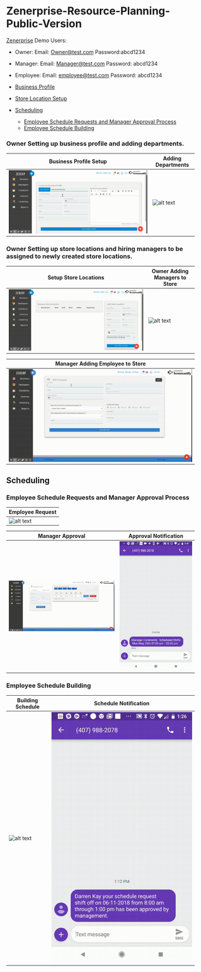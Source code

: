 # Zenerprise-Resource-Planning-Public-Version

[Zenerprise](https://www.zenerprise.com)
Demo Users:
- Owner: Email: Owner@test.com Password:abcd1234
- Manager: Email: Manager@test.com Password: abcd1234
- Employee: Email: employee@test.com Password: abcd1234


- [Business Profile](#owner-setting-up-business-profile-and-adding-departments.)
- [Store Location Setup](#owner-setting-up-store-locations-and-hiring-managers-to-be-assigned-to-newly-created-store-locations.)
- [Scheduling](#scheduling)
    - [Employee Schedule Requests and Manager Approval Process](#employee-schedule-requests-and-manager-approval-process)
    - [Employee Schedule Building](#employee-schedule-building)


### Owner Setting up business profile and adding departments.
| Business Profile Setup | Adding Departments |
| ------ | ------ |
| ![alt text](https://raw.githubusercontent.com/dkayucf/Zenerp-Enterprise-Resource-Planning-Public-Version/master/public/img/gif/businessProfile.gif "business profile") | ![alt text](https://raw.githubusercontent.com/dkayucf/Zenerp-Enterprise-Resource-Planning-Public-Version/master/public/img/gif/addingDepartments.gif "adding departments")|

### Owner Setting up store locations and hiring managers to be assigned to newly created store locations. 
| Setup Store Locations | Owner Adding Managers to Store |
| ------ | ------ |
| ![alt text](https://raw.githubusercontent.com/dkayucf/Zenerp-Enterprise-Resource-Planning-Public-Version/master/public/img/gif/addStores.gif "setup locations") | ![alt text](https://raw.githubusercontent.com/dkayucf/Zenerp-Enterprise-Resource-Planning-Public-Version/master/public/img/gif/addManager.gif "adding manager")|

| Manager Adding Employee to Store |
| ------ | 
| ![alt text](https://raw.githubusercontent.com/dkayucf/Zenerp-Enterprise-Resource-Planning-Public-Version/master/public/img/gif/addEmployee.gif "adding employees") |

## Scheduling

### Employee Schedule Requests and Manager Approval Process
| Employee Request |
| ------ | 
| ![alt text](https://raw.githubusercontent.com/dkayucf/Zenerp-Enterprise-Resource-Planning-Public-Version/master/public/img/gif/scheduleRequest.gif "Schedule Request") | 

| Manager Approval | Approval Notification |
| ------ | ------ |
|![alt text](https://raw.githubusercontent.com/dkayucf/Zenerp-Enterprise-Resource-Planning-Public-Version/master/public/img/gif/scheduleReqApp.gif "request approval")| ![alt text](https://raw.githubusercontent.com/dkayucf/Zenerp-Enterprise-Resource-Planning-Public-Version/master/public/img/gif/scheduleRequestTxt.gif "request notification") | 

### Employee Schedule Building
| Building Schedule | Schedule Notification |
| ------ | ------ |
|![alt text](https://raw.githubusercontent.com/dkayucf/Zenerp-Enterprise-Resource-Planning-Public-Version/master/public/img/gif/scheduleBuilding.gif "Building Schedule")| ![alt text](https://raw.githubusercontent.com/dkayucf/Zenerp-Enterprise-Resource-Planning-Public-Version/master/public/img/gif/scheduledShiftTxt.gif "schedule notification") | 
